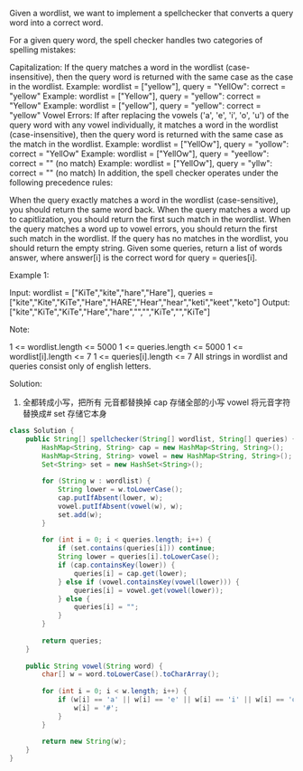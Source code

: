 Given a wordlist, we want to implement a spellchecker that converts a query word into a correct word.

For a given query word, the spell checker handles two categories of spelling mistakes:

Capitalization: If the query matches a word in the wordlist (case-insensitive), then the query word is returned with the same case as the case in the wordlist.
Example: wordlist = ["yellow"], query = "YellOw": correct = "yellow"
Example: wordlist = ["Yellow"], query = "yellow": correct = "Yellow"
Example: wordlist = ["yellow"], query = "yellow": correct = "yellow"
Vowel Errors: If after replacing the vowels ('a', 'e', 'i', 'o', 'u') of the query word with any vowel individually, it matches a word in the wordlist (case-insensitive), then the query word is returned with the same case as the match in the wordlist.
Example: wordlist = ["YellOw"], query = "yollow": correct = "YellOw"
Example: wordlist = ["YellOw"], query = "yeellow": correct = "" (no match)
Example: wordlist = ["YellOw"], query = "yllw": correct = "" (no match)
In addition, the spell checker operates under the following precedence rules:

When the query exactly matches a word in the wordlist (case-sensitive), you should return the same word back.
When the query matches a word up to capitlization, you should return the first such match in the wordlist.
When the query matches a word up to vowel errors, you should return the first such match in the wordlist.
If the query has no matches in the wordlist, you should return the empty string.
Given some queries, return a list of words answer, where answer[i] is the correct word for query = queries[i].

 

Example 1:

Input: wordlist = ["KiTe","kite","hare","Hare"], queries = ["kite","Kite","KiTe","Hare","HARE","Hear","hear","keti","keet","keto"]
Output: ["kite","KiTe","KiTe","Hare","hare","","","KiTe","","KiTe"]
 

Note:

1 <= wordlist.length <= 5000
1 <= queries.length <= 5000
1 <= wordlist[i].length <= 7
1 <= queries[i].length <= 7
All strings in wordlist and queries consist only of english letters.

Solution:

1. 全都转成小写，把所有 元音都替换掉
cap 存储全部的小写
vowel 将元音字符替换成#
set 存储它本身

```java
class Solution {
    public String[] spellchecker(String[] wordlist, String[] queries) {
        HashMap<String, String> cap = new HashMap<String, String>();
        HashMap<String, String> vowel = new HashMap<String, String>();
        Set<String> set = new HashSet<String>();
        
        for (String w : wordlist) {
            String lower = w.toLowerCase();
            cap.putIfAbsent(lower, w);
            vowel.putIfAbsent(vowel(w), w);
            set.add(w);
        }
        
        for (int i = 0; i < queries.length; i++) {
            if (set.contains(queries[i])) continue;
            String lower = queries[i].toLowerCase();
            if (cap.containsKey(lower)) {
                queries[i] = cap.get(lower);
            } else if (vowel.containsKey(vowel(lower))) {
                queries[i] = vowel.get(vowel(lower));
            } else {
                queries[i] = "";
            }
        }
        
        return queries;
    }
    
    public String vowel(String word) {
        char[] w = word.toLowerCase().toCharArray();
        
        for (int i = 0; i < w.length; i++) {
            if (w[i] == 'a' || w[i] == 'e' || w[i] == 'i' || w[i] == 'o' || w[i] == 'u') {
                w[i] = '#';
            }
        }
    
        return new String(w);
    }
}
```